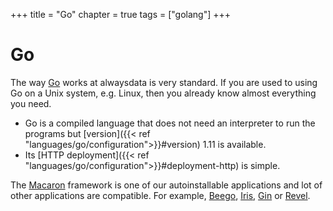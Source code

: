 +++
title = "Go"
chapter = true
tags = ["golang"]
+++

# Go

The way [Go](https://golang.org/) works at alwaysdata is very standard. If you are used to using Go on a Unix system, e.g. Linux, then you already know almost everything you need.

- Go is a compiled language that does not need an interpreter to run the programs but [version]({{< ref "languages/go/configuration">}}#version) 1.11 is available.
- Its [HTTP deployment]({{< ref "languages/go/configuration">}}#deployment-http) is simple.

The [Macaron](https://go-macaron.com/) framework is one of our autoinstallable applications and lot of other applications are compatible. For example, [Beego](https://beego.me/), [Iris](https://iris-go.com/), [Gin](https://gin-gonic.com/) or [Revel](https://revel.github.io/).
